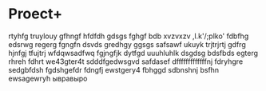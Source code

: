 # Proect+

rtyhfg
truylouy
gfhngf
hfdfdh
gdsgs
fghgf
bdb
xvzvxzv
,l.k'/;plko'
fdbfhg
edsrwg
regerg
fgngfn
dsvds
gredhgy
ggsgs
safsawf
ukuyk
trjtrjrtj
gdfrg
hjnfgj
tfujtrj
wfdqwsadfwq
fgjngfjk
dytfgd
uuuhluhlk
dsgdsg
bdsfbds
egterg
rhreh
fdhrt
we43gter4t
sdddfgedwsgvd
safdasef
dfffffffffffffnj
fdryhgre
sedgbfdsh
fgdshgefdr
fdngfj
ewstgery4
fbhggd
sdbnshnj
bsfhn
ewsagewryh
ывравыро
